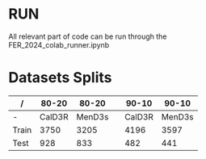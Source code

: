 # RUN
All relevant part of code can be run through the FER_2024_colab_runner.ipynb

# Datasets Splits
|   /   | 80-20  | 80-20  |  | 90-10  | 90-10  |
|-------|--------|--------|--|--------|--------|
| -     | CalD3R | MenD3s |  | CalD3R | MenD3s |
| Train | 3750   | 3205   |  | 4196   | 3597   |
| Test  | 928    | 833    |  | 482    | 441    |
